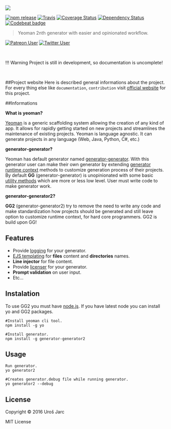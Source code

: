 <img style="float: center;" src="media/docs/header.png">

<br>

[![npm release][npm]][npm-url]
[![Travis][travis]][travis-url]
[![Coverage Status][coverage]][coverage-url]
[![Dependency Status][dep]][dep-url]
[![Codebeat badge][codestyle]][codestyle-url]

[npm]: https://img.shields.io/npm/v/generator-generator2.svg
[npm-url]: https://www.npmjs.com/package/generator-generator2
[travis]: https://img.shields.io/travis/urosjarc/generator-generator2.svg
[travis-url]: https://travis-ci.org/urosjarc/generator-generator2
[coverage]: https://img.shields.io/codacy/coverage/71b26bbc68de46ed9b6ad037d821b635.svg
[coverage-url]: https://www.codacy.com/app/urosjarc/generator-generator2
[codestyle]: https://img.shields.io/codacy/grade/71b26bbc68de46ed9b6ad037d821b635.svg
[codestyle-url]: https://www.codacy.com/app/urosjarc/generator-generator2
[dep]: https://www.versioneye.com/user/projects/57ed5868769f21004138875f/badge.svg?style=flat-square
[dep-url]: https://www.versioneye.com/user/projects/57ed5868769f21004138875f
[support]: https://img.shields.io/badge/patreon-urosjarc-green.svg?style=social
[support-url]: https://patreon.com/urosjarc/
[twitter]: https://img.shields.io/twitter/follow/urosjarc.svg?style=social&label=follow
[twitter-url]: https://twitter.com/intent/follow?screen_name=urosjarc

> Yeoman 2nth generator with easier and opinionated workflow.

[![Patreon User][support]][support-url]
[![Twitter User][twitter]][twitter-url]

<br>

!!! Warning
    Project is still in development, so documentation is uncomplete!
 
<br>

##Project website
Here is described general informations about the project.
For every thing else like `documentation`, `contribution` visit
[official website](https://urosjarc.github.io/generator-generator2) for this project.

##Informations

**What is yeoman?**

[Yeoman](http://yeoman.io/) is a generic scaffolding system allowing the creation of any kind of app.
It allows for rapidly getting started on new projects and streamlines the maintenance of existing projects.
Yeoman is language agnostic. It can generate projects in any language (Web, Java, Python, C#, etc.)

**generator-generator?**

Yeoman has default generator named [generator-generator](https://github.com/yeoman/generator-generator). 
With this generator user can make their own generator by extending [generator runtime context](http://yeoman.io/authoring/running-context.html)
methods to customize generation process of their projects. By default **GG** (generator-generator)
is unopinionated with some basic [utility methods](http://yeoman.io/generator/Base.html) which are more or less low level.
User must write code to make generator work.

**generator-generator2?**

**GG2** (generator-generator2) try to remove the need to write any code and make standardization how projects should
be generated and still leave option to customize runtime context, for hard core programmers. GG2 is build upon GG!

## Features

 * Provide [logging](https://www.npmjs.com/package/winston) for your generator.
 * [EJS templating](http://www.embeddedjs.com/) for **files** content and **directories** names.
 * **Line injector** for file content.
 * Provide [licenser](https://www.npmjs.com/package/licenser.js) for your generator.
 * **Prompt validation** on user input.
 * Etc... 
 
## Instalation
To use GG2 you must have [node.js](https://nodejs.org). If you have latest node
you can install yo and GG2 packages.

```
#Install yeoman cli tool.
npm install -g yo

#Install generator.
npm install -g generator-generator2
```

## Usage


```
Run generator.
yo generator2

#Creates generator.debug file while running generator.
yo generator2 --debug
```

## License
Copyright © 2016 Uroš Jarc

MIT License